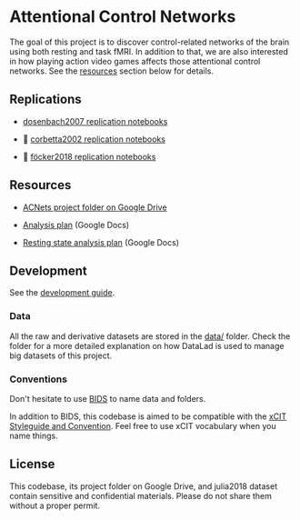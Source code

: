 # Attentional Control Networks

The goal of this project is to discover control-related networks of the brain using both resting and task fMRI. In addition to that, we are also interested in how playing action video games affects those attentional control networks. See the [resources](#resources) section below for details.

## Replications


- [dosenbach2007 replication notebooks](notebooks/dosenbach2007/)

- :construction: [corbetta2002 replication notebooks](notebooks/corbetta/)

- :construction: [föcker2018 replication notebooks](notebooks/foecker2018/)


## Resources

- [ACNets project folder on Google Drive](https://drive.google.com/drive/folders/1azOq3-tWNipn3vOrgbFzos4cJHOeBZKO?usp=sharing)

- [Analysis plan](https://docs.google.com/document/d/17bTvlyH8pX1pIjn28PLyDpQGEmSQ2wki0fiB5TeDuaE/edit?usp=sharing) (Google Docs)

- [Resting state analysis plan](https://docs.google.com/document/d/1gM5IVyKHw9-r9RDRjl158D-yEBbwWnYk1FNUBx_bVic/edit?usp=sharing) (Google Docs)


## Development

See the [development guide](docs/development.md).

### Data

All the raw and derivative datasets are stored in the [data/](data/) folder. Check the folder for a more detailed explanation on how DataLad is used to manage big datasets of this project.

### Conventions

Don't hesitate to use [BIDS](https://bids-specification.readthedocs.io/en/stable/) to name data and folders.

In addition to BIDS, this codebase is aimed to be compatible with the [xCIT Styleguide and Convention](https://). Feel free to use xCIT vocabulary when you name things.

## License

This codebase, its project folder on Google Drive, and julia2018 dataset contain sensitive and confidential materials. Please do not share them without a proper permit.
